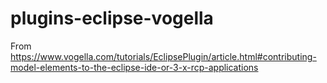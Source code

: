 # plugins-eclipse-vogella
From https://www.vogella.com/tutorials/EclipsePlugin/article.html#contributing-model-elements-to-the-eclipse-ide-or-3-x-rcp-applications

